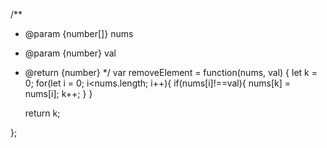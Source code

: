 /**
 * @param {number[]} nums
 * @param {number} val
 * @return {number}
 */
var removeElement = function(nums, val) {
    let k = 0;
    for(let i = 0; i<nums.length; i++){
        if(nums[i]!==val){
            nums[k] = nums[i];
            k++;
        }
    }

    return k;

};